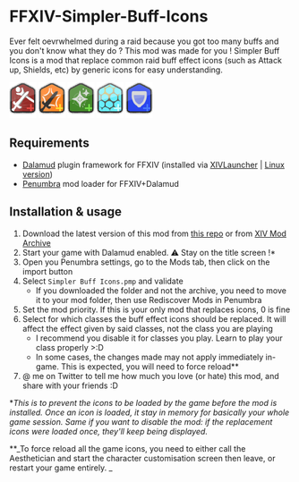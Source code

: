 # FFXIV-Simpler-Buff-Icons

Ever felt oevrwhelmed during a raid because you got too many buffs and you don't know what they do ? This mod was made for you !
Simpler Buff Icons is a mod that replace common raid buff effect icons (such as Attack up, Shields, etc) by generic icons for easy understanding.

![Attack up](https://github.com/charlignon/FFXIV-Simpler-Buff-Icons/blob/main/src/assets/png/ATT_UP.png)
![Critique up](https://github.com/charlignon/FFXIV-Simpler-Buff-Icons/blob/main/src/assets/png/CRIT_UP.png)
![Healing over time](https://github.com/charlignon/FFXIV-Simpler-Buff-Icons/blob/main/src/assets/png/HoT.png) 
![Shield](https://github.com/charlignon/FFXIV-Simpler-Buff-Icons/blob/main/src/assets/png/SHIELD.png)
![Defense up](https://github.com/charlignon/FFXIV-Simpler-Buff-Icons/blob/main/src/assets/png/DEF_UP.png) 


## Requirements

- [Dalamud](https://github.com/goatcorp/Dalamud) plugin framework for FFXIV (installed via [XIVLauncher](https://github.com/goatcorp/FFXIVQuickLauncher/releases/latest) | [Linux version](https://flathub.org/apps/dev.goats.xivlauncher))
- [Penumbra](https://github.com/xivdev/Penumbra) mod loader for FFXIV+Dalamud

## Installation & usage

1. Download the latest version of this mod from [this repo](https://github.com/Charlignon/FFXIV-Simpler-Buff-Icons/tree/main/build) or from [XIV Mod Archive](https://www.xivmodarchive.com/modid/99380)
2. Start your game with Dalamud enabled. ⚠️ Stay on the title screen !*
4. Open you Penumbra settings, go to the Mods tab, then click on the import button
5. Select `Simpler Buff Icons.pmp` and validate
   - If you downloaded the folder and not the archive, you need to move it to your mod folder, then use Rediscover Mods in Penumbra
6. Set the mod priority. If this is your only mod that replaces icons, 0 is fine
7. Select for which classes the buff effect icons should be replaced. It will affect the effect given by said classes, not the class you are playing
   - I recommend you disable it for classes you play. Learn to play your class properly >:D
   - In some cases, the changes made may not apply immediately in-game. This is expected, you will need to force reload**
8. @ me on Twitter to tell me how much you love (or hate) this mod, and share with your friends :D

*_This is to prevent the icons to be loaded by the game before the mod is installed. Once an icon is loaded, it stay in memory for basically your whole game session. Same if you want to disable the mod: if the replacement icons were loaded once, they'll keep being displayed._

**_To force reload all the game icons, you need to either call the Aesthetician and start the character customisation screen then leave, or restart your game entirely. _
